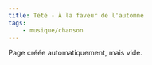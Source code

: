 ```yaml
---
title: Tété - À la faveur de l'automne
tags:
    - musique/chanson
---
```


Page créée automatiquement, mais vide.
